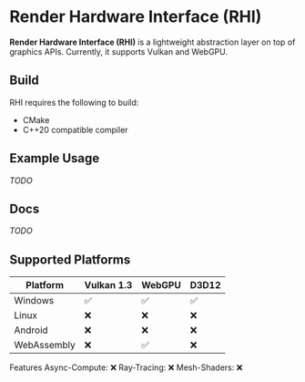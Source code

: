 # Render Hardware Interface (RHI)

**Render Hardware Interface (RHI)** is a lightweight abstraction layer on top of graphics APIs. Currently, it supports Vulkan and WebGPU.

## Build

RHI requires the following to build:
- CMake
- C++20 compatible compiler

## Example Usage

_TODO_

## Docs

_TODO_

## Supported Platforms

| Platform    | Vulkan 1.3| WebGPU | D3D12 |
|------------|--------|--------|-------|
| Windows    | ✅     | ✅     | ✅    |
| Linux      | ❌     | ❌     | ❌    |
| Android    | ❌     | ❌     | ❌    |
| WebAssembly| ❌     | ✅     | ❌    |

Features
    Async-Compute: ❌
    Ray-Tracing: ❌
    Mesh-Shaders: ❌
